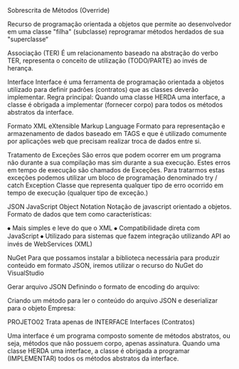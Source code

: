 Sobrescrita de Métodos (Override)

Recurso de programação orientada a objetos que permite ao desenvolvedor em uma classe "filha" (subclasse) 
reprogramar métodos herdados de sua "superclasse“

Associação (TER)
É um relacionamento baseado na abstração do verbo TER, representa o conceito de utilização (TODO/PARTE) 
ao invés de herança.

Interface
Interface é uma ferramenta de programação orientada a objetos utilizado para definir padrões (contratos) 
que as classes deverão implementar.
Regra principal:
Quando uma classe HERDA uma interface, a classe é obrigada a implementar (fornecer corpo) para todos os métodos 
abstratos da interface.

Formato XML
eXtensible Markup Language
Formato para representação e armazenamento de dados baseado em TAGS e que é utilizado comumente por aplicações web 
que precisam realizar troca de dados entre si.

Tratamento de Exceções
São erros que podem ocorrer em um programa não durante a sua compilação mas sim durante a sua execução.
Estes erros em tempo de execução são chamados de Exceções. Para tratarmos estas exceções podemos utilizar um bloco de programação denominado try / catch
Exception
Classe que representa qualquer tipo
de erro ocorrido em tempo de execução
(qualquer tipo de exceção.)

JSON JavaScript Object Notation
Notação de javascript orientado a objetos.
Formato de dados que tem como características:

⦁	Mais simples e leve do que o XML
⦁	Compatibilidade direta com JavaScript
⦁	Utilizado para sistemas que fazem integração 
utilizando API ao invés de WebServices (XML)

NuGet 
Para que possamos instalar a biblioteca necessária para produzir conteúdo em formato JSON, iremos utilizar 
o recurso do NuGet do VisualStudio

Gerar arquivo JSON
Definindo o formato de encoding do arquivo:

Criando um método para ler o conteúdo do arquivo 
JSON e deserializar para o objeto Empresa:

PROJETO02
Trata apenas de INTERFACE
Interfaces (Contratos)

Uma interface é um programa composto somente de métodos abstratos, ou seja, métodos que não possuem corpo, 
apenas assinatura. Quando uma classe HERDA uma interface, a classe é obrigada a programar (IMPLEMENTAR) 
todos os métodos abstratos da interface.

